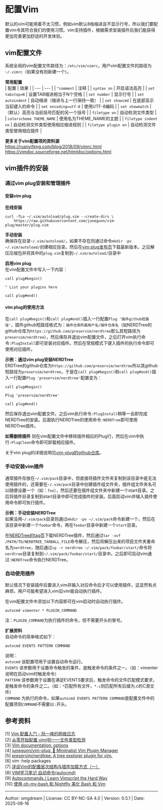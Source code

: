 # 配置Vim

默认的vim可能用着不太习惯，例如vim默认8格缩进且不显示行号，所以我们要配置vim令其符合我们的使用习惯。vim支持插件，根据需求安装插件后我们能获得更加完善更加舒适的开发体验。

## vim配置文件
系统全局的vim配置文件路径为：`/etc/vim/vimrc`，用户vim配置文件的路径为`~/.vimrc`（如果没有则新建一个）。

**常用配置**  
| 配置 | 效果 |
| --- | --- |
| `"comment` | 注释 |
| `syntax on` | 开启语法高亮 |
| `set tabstop=N` | 设置TAB缩进相当于N个空格 |
| `set number` | 显示行号 |
| `set autoindent` | 自动缩进（缩进与上一行保持一致） |
| `set showcmd` | 在底部显示当前键入的命令 |
| `set encoding=utf-8` | 使用UTF-8编码 |
| `set showmatch` | （默认）高亮与当前括号匹配的另一个括号 |
| `filetype on` | 自动检测文件类型 |
| `colorscheme THEME_NAME` | 使用名为THEME_NAME的主题 |
| `filetype indent no` | 自动检测文件类型使用相应缩进规则 |
| `filetype plugin on` | 自动检测文件类型使用相应插件 |

**更多关于vim配置项的资料源**  
https://ruanyifeng.com/blog/2018/09/vimrc.html
https://vimdoc.sourceforge.net/htmldoc/options.html

## vim插件的安装

### 通过vim plug安装和管理插件

#### 安装vim plug
**在线安装**  
```
curl -fLo ~/.vim/autoload/plug.vim --create-dirs \
    https://raw.githubusercontent.com/junegunn/vim-plug/master/plug.vim
```
**手动安装**  
确保存在目录`~/.vim/autoload/`，如果不存在则通过命令`mkdir -pv ~/.vim/autoload/`创建相应目录。然后在[vim plug发布页](https://github.com/junegunn/vim-plug/releases)下载最新版本。之后解压压缩包并将其中的`plug.vim`复制到`~/.vim/autoload/`目录中

**启用vim plug**  
在vim配置文件中写入一下内容：  
```
call plug#begin()

" List your plugins here

call plug#end()
```

#### vim plug的使用方法

在`call plug#begin()`和`call plug#end()`插入一行配置`Plug '插件github短路径'`，插件github短路径格式为：`插件仓库所属用户名/插件仓库名`（如NERDTree的github仓库为`https://github.com/preservim/nerdtree`那么其短路径为`preservim/nerdtree`），然后保存并退出vim配置文件，之后打开vim执行命令`:PlugInstall`即可安装对应插件。然后在常规模式下键入插件的执行命令即可使用对应插件。  

**示例：通过vim plug安装NERDTree**  
ERDTree的github仓库为`https://github.com/preservim/nerdtree`所以其github短路径为`preservim/nerdtree`，于是在`call plug#begin()`和`call plug#end()`插入一行配置`Plug 'preservim/nerdtree'`配置变为：  
```
call plug#begin()

Plug 'preservim/nerdtree'

call plug#end()
```
然后保存退出vim配置文件。之后vim执行命令`:PlugInstall`稍等一会即完成NERDTree的安装。后面执行NERDTree的使用命令`:NERDTree`即可使用NERDTree插件。

**如需删除插件** 则在vim配置文件中移除插件相应的Plug行，然后在vim中执行`:PlugClean`命令即可卸载相应插件。  

关于vim plug的详细说明见[vim-plug的github仓库](https://github.com/junegunn/vim-plug)。  

### 手动安装vim插件
通常插件存放在`~/.vim/pack`目录中，但直接将插件文件夹复制到该目录中是无法使用插件的，还需要在`~/.vim/pack`目录中创建插件组文件夹，插件组文件夹名可以随便设置一个（如：`foo`），然后还要在插件组文件夹中新建一个start目录。之后将插件目录复制到start目录中即可完成插件的安装。后面启动vim并输入插件使用命令即可执行插件。

**示例：手动安装NERDTree**  
如果没用`~/.vim/pack`目录则通过`mkdir -pv ~/.vim/pack`命令新建一个，然后在该目录中新建一个`foobar`命令，再在`foobar`目录中新建一个`start`目录。

在[NERDTree的tag页](https://github.com/preservim/nerdtree/tags)下载NERDTree插件，然后通过`tar -xvf /PATH/TO/NERDTREE_TARBALL_FILE`命令解压，然后将解压出来的项目文件夹重命名为`nerdtree`，随后通过`cp -r nerdtree ~/.vim/pack/foobar/start/`命令将`nerdtree`目录复制到`~/.vim/pack/foobar/start/`目录中。之后即可启动vim通过`:NERDTree`命令执行NERDTree。

### 自动使用插件
默认情况下安装插件后要进入vim并输入对应命令后才可以使用插件，这显然有点麻烦，用户可能希望进入vim后vim能自动执行插件。

在vim配置文件中添加以下内容即可在vim启动时自动执行插件。
```
autocmd vimenter * PLUGIN_COMMAND
```
注：`PLUGIN_COMMAND`为执行插件的命令，但不需要开头的冒号。

**扩展资料**  
自动命令的简单格式如下：
```
autocmd EVENTS PATTERN COMMAND
```
说明：  
`autocmd` 该配置项用于设置自动命令运行。  
`EVENTS` 该参数用于设置命令触发的事件，是触发命令的条件之一。（如：vimenter说明在启动vim时触发命令）  
`PATTERN` 该参数用于设置在满足EVENTS要求后，触发命令的文件匹配模式要求，是触发命令的条件之二。（如：`*`匹配所有文件，`*.c`则匹配所有后缀为.c的C源文件）  
`COMMAND` 为执行的命令，如果`autocmd EVENTS PATTERN COMMAND`是配置文件中的配置项则`COMMAND`不需要以`:`开头。  


## 参考资料

\[1\] [Vim 配置入门 - 阮一峰的网络日志](https://ruanyifeng.com/blog/2018/09/vimrc.html)  
\[2\] [从零开始配置 vim(8)——文件类型检测](https://zhuanlan.zhihu.com/p/550119288)  
\[3\] [Vim documentation: options](https://vimdoc.sourceforge.net/htmldoc/options.html)  
\[4\] [junegunn/vim-plug: :hibiscus: Minimalist Vim Plugin Manager](https://github.com/junegunn/vim-plug)  
\[5\] [preservim/nerdtree: A tree explorer plugin for vim.](https://github.com/preservim/nerdtree)  
\[6\] vim :help packages  
\[7\] [详谈Vim的配置层次结构与插件加载方式（一）](https://blog.csdn.net/qq_27825451/article/details/100518128)  
\[8\] [VIM学习笔记 自动命令(autocmd)](https://zhuanlan.zhihu.com/p/98360630)  
\[9\] [Autocommands / Learn Vimscript the Hard Way](https://learnvimscriptthehardway.stevelosh.com/chapters/12.html)  
\[10\] [使用 oh-my-bash 和 Nightfly 美化 Bash 和 Vim](https://cn.linux-console.net/?p=16191)  

---
Author: smgdream | License: CC BY-NC-SA 4.0 | Version: 0.5.1 | Date: 2025-08-16
